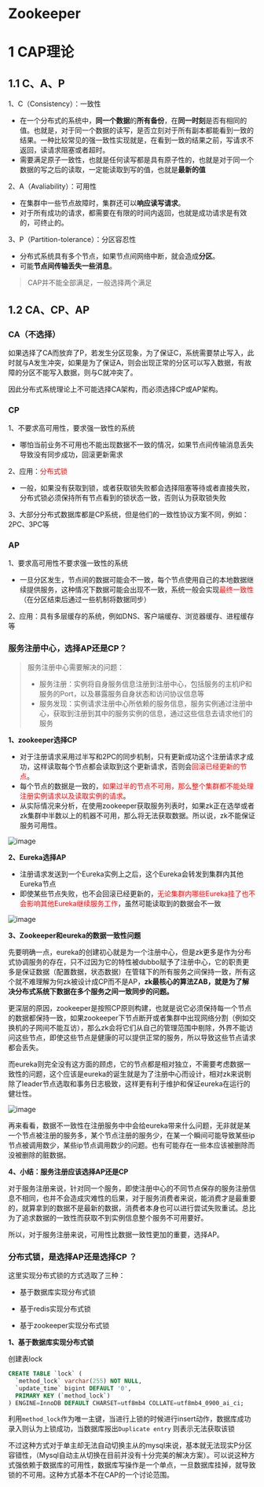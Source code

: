 # Zookeeper

# 1 CAP理论

## 1.1 C、A、P

1、C（Consistency）：一致性

- 在一个分布式的系统中，**同一个数据**的**所有备份**，在**同一时刻**是否有相同的值。也就是，对于同一个数据的读写，是否立刻对于所有副本都能看到一致的结果。一种比较常见的强一致性实现就是，在看到一致的结果之前，写请求不返回，读请求阻塞或者超时。
- 需要满足原子一致性，也就是任何读写都是具有原子性的，也就是对于同一个数据的写之后的读取，一定能读取到写的值，也就是**最新的值**

2、A（Avaliability）：可用性

- 在集群中一些节点故障时，集群还可以**响应读写请求**。
- 对于所有成功的请求，都需要在有限的时间内返回，也就是成功请求是有效的，可终止的。

3、P（Partition-tolerance）：分区容忍性

- 分布式系统具有多个节点，如果节点间网络中断，就会造成**分区**。
- 可能**节点间传输丢失一些消息**。

> CAP并不能全部满足，一般选择两个满足

## 1.2 CA、CP、AP

### CA（不选择）

如果选择了CA而放弃了P，若发生分区现象，为了保证C，系统需要禁止写入，此时就与A发生冲突，如果是为了保证A，则会出现正常的分区可以写入数据，有故障的分区不能写入数据，则与C就冲突了。

因此分布式系统理论上不可能选择CA架构，而必须选择CP或AP架构。

### CP

1、不要求高可用性，要求强一致性的系统

- 哪怕当前业务不可用也不能出现数据不一致的情况，如果节点间传输消息丢失导致没有同步成功，回滚更新需求

2、应用：<span style="color:red">分布式锁</span>

- 一般，如果没有获取到锁，或者获取锁失败都会选择阻塞等待或者直接失败，分布式锁必须保持所有节点看到的锁状态一致，否则认为获取锁失败

3、大部分分布式数据库都是CP系统，但是他们的一致性协议方案不同，例如：2PC、3PC等

### AP

1、要求高可用性不要求强一致性的系统

- 一旦分区发生，节点间的数据可能会不一致，每个节点使用自己的本地数据继续提供服务，这种情况下数据可能会出现不一致，系统一般会实现<span style="color:red">最终一致性</span>（在分区结束后通过一些机制将数据同步）

2、应用：具有多层缓存的系统，例如DNS、客户端缓存、浏览器缓存、进程缓存等

### 服务注册中心，选择AP还是CP？

> 服务注册中心需要解决的问题：
>
> - 服务注册：实例将自身服务信息注册到注册中心，包括服务的主机IP和服务的Port，以及暴露服务自身状态和访问协议信息等
> - 服务发现：实例请求注册中心所依赖的服务信息，服务实例通过注册中心，获取到注册到其中的服务实例的信息，通过这些信息去请求他们的服务

**1、zookeeper选择CP**

- 对于注册请求采用过半写和2PC的同步机制，只有更新成功这个注册请求才成功，这样读取每个节点都会读取到这个更新请求，否则会<span style="color:red">回滚已经更新的节点</span>。
- 每个节点的数据是一致的，<span style="color:red">如果过半的节点不可用，那么整个集群都不能处理注册实例请求以及读取实例的请求</span>。
- 从实际情况来分析，在使用zookeeper获取服务列表时，如果zk正在选举或者zk集群中半数以上的机器不可用，那么将无法获取数据。所以说，zk不能保证服务可用性。

![image](https://p3-juejin.byteimg.com/tos-cn-i-k3u1fbpfcp/af3b174fc0094103807bab3de6e8d3f4~tplv-k3u1fbpfcp-zoom-1.image)

**2、Eureka选择AP**

- 注册请求发送到一个Eureka实例上之后，这个Eureka会转发到集群内其他Eureka节点
- 即使某些节点失败，也不会回滚已经更新的，<span style="color:red">无论集群内哪些Eureka挂了也不会影响其他Eureka继续服务工作</span>，虽然可能读取到的数据会不一致

![image](https://p3-juejin.byteimg.com/tos-cn-i-k3u1fbpfcp/56ac64f4176441af8e365eac36c8d60e~tplv-k3u1fbpfcp-zoom-1.image)

**3、Zookeeper和eureka的数据一致性问题**

先要明确一点，eureka的创建初心就是为一个注册中心，但是zk更多是作为分布式协调服务的存在，只不过因为它的特性被dubbo赋予了注册中心，它的职责更多是保证数据（配置数据，状态数据）在管辖下的所有服务之间保持一致，所有这个就不难理解为何zk被设计成CP而不是AP，**zk最核心的算法ZAB，就是为了解决分布式系统下数据在多个服务之间一致同步的问题。**

更深层的原因，zookeeper是按照CP原则构建，也就是说它必须保持每一个节点的数据都保持一致，如果zookeeper下节点断开或者集群中出现网络分割（例如交换机的子网间不能互访），那么zk会将它们从自己的管理范围中剔除，外界不能访问这些节点，即使这些节点是健康的可以提供正常的服务，所以导致这些节点请求都会丢失。

而eureka则完全没有这方面的顾虑，它的节点都是相对独立，不需要考虑数据一致性的问题，这个应该是eureka的诞生就是为了注册中心而设计，相对zk来说剔除了leader节点选取和事务日志极致，这样更有利于维护和保证eureka在运行的健壮性。

![image](https://user-gold-cdn.xitu.io/2019/9/6/16d05888fc2f78b3?imageView2/0/w/1280/h/960/format/webp/ignore-error/1)

再来看看，数据不一致性在注册服务中中会给eureka带来什么问题，无非就是某一个节点被注册的服务多，某个节点注册的服务少，在某一个瞬间可能导致某些ip节点被调用数少，某些ip节点调用数少的问题。也有可能存在一些本应该被删除而没被删除的脏数据。

**4、小结：服务注册应该选择AP还是CP**

对于服务注册来说，针对同一个服务，即使注册中心的不同节点保存的服务注册信息不相同，也并不会造成灾难性的后果，对于服务消费者来说，能消费才是最重要的，就算拿到的数据不是最新的数据，消费者本身也可以进行尝试失败重试。总比为了追求数据的一致性而获取不到实例信息整个服务不可用要好。

所以，对于服务注册来说，可用性比数据一致性更加的重要，选择AP。

### 分布式锁，是选择AP还是选择CP ？

这里实现分布式锁的方式选取了三种：

- 基于数据库实现分布式锁

- 基于redis实现分布式锁

- 基于zookeeper实现分布式锁

  

**1、基于数据库实现分布式锁**

创建表lock

```sql
CREATE TABLE `lock` (
  `method_lock` varchar(255) NOT NULL,
  `update_time` bigint DEFAULT '0',
  PRIMARY KEY (`method_lock`)
) ENGINE=InnoDB DEFAULT CHARSET=utf8mb4 COLLATE=utf8mb4_0900_ai_ci;
```

利用`method_lock`作为唯一主键，当进行上锁的时候进行insert动作，数据库成功录入则认为上锁成功，当数据库报出`Duplicate entry` 则表示无法获取该锁

不过这种方式对于单主却无法自动切换主从的mysql来说，基本就无法现实P分区容错性，（Mysql自动主从切换在目前并没有十分完美的解决方案）。可以说这种方式强依赖于数据库的可用性，数据库写操作是一个单点，一旦数据库挂掉，就导致锁的不可用。这种方式基本不在CAP的一个讨论范围。











































